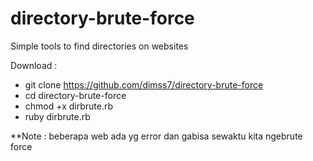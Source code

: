 # directory-brute-force
Simple tools to find directories on websites

Download : 
 - git clone https://github.com/dimss7/directory-brute-force
 - cd directory-brute-force
 - chmod +x dirbrute.rb
 - ruby dirbrute.rb

**Note : beberapa web ada yg error dan gabisa sewaktu kita ngebrute force
